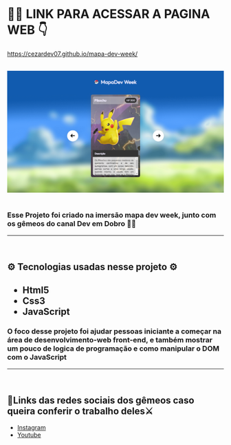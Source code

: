 # 👨‍💻 LINK PARA ACESSAR A PAGINA WEB 👇

https://cezardev07.github.io/mapa-dev-week/

</br>
<a href="https://cezardev07.github.io/mapa-dev-week/"><img src="src/img/imgreadme.png"></a>

</br>

# <h3> Esse Projeto foi criado na imersão mapa dev week, junto com os gêmeos do canal Dev em Dobro 👨‍💻</h3>
<hr></br>
<h2>⚙️ Tecnologias usadas nesse projeto ⚙️<h2>
<ul>
    <li>Html5</li>
    <li>Css3</li>
    <li>JavaScript</li>
</ul>

<h3>O foco desse projeto foi ajudar pessoas iniciante a começar na área de desenvolvimento-web front-end, e também mostrar um pouco de logica de programação e como manipular o DOM com o JavaScript</h3><hr></br>

<h2>🔗Links das redes sociais dos gêmeos caso queira conferir o trabalho deles⚔️</h2>

<ul>
    <li><a href="https://instagram.com/devemdobro?igshid=YmMyMTA2M2Y=" target="_blank" rel="noopener noreferrer">Instagram</a>
    </li>
    <li><a href="https://youtube.com/c/DevemDobro" target="_blank" rel="noopener noreferrer">Youtube</a>
    </li>
</ul>


